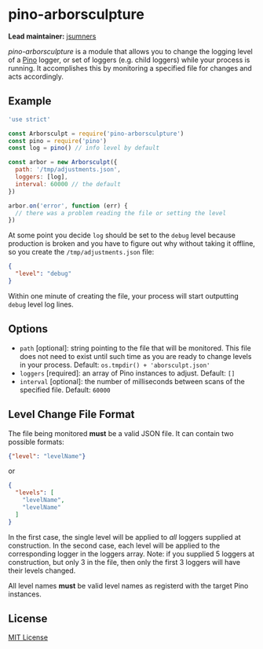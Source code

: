 # pino-arborsculpture

**Lead maintainer:** [jsumners](https://github.com/jsumners)

*pino-arborsculpture* is a module that allows you to change the logging level
of a [Pino][pino] logger, or set of loggers (e.g. child loggers) while your
process is running. It accomplishes this by monitoring a specified file
for changes and acts accordingly.

[pino]: https://github.com/pinojs/pino

## Example

```js
'use strict'

const Arborsculpt = require('pino-arborsculpture')
const pino = require('pino')
const log = pino() // info level by default

const arbor = new Arborsculpt({
  path: '/tmp/adjustments.json',
  loggers: [log],
  interval: 60000 // the default
})

arbor.on('error', function (err) {
  // there was a problem reading the file or setting the level
})
```

At some point you decide `log` should be set to the `debug` level because
production is broken and you have to figure out why without taking it offline,
so you create the `/tmp/adjustments.json` file:

```json
{
  "level": "debug"
}
```

Within one minute of creating the file, your process will start outputting
`debug` level log lines.

## Options

+ `path` [optional]: string pointing to the file that will be monitored. This
  file does not need to exist until such time as you are ready to change
  levels in your process. Default: `os.tmpdir() + 'aborsculpt.json'`
+ `loggers` [required]: an array of Pino instances to adjust. Default: `[]`
+ `interval` [optional]: the number of milliseconds between scans of the
  specified file. Default: `60000`

## Level Change File Format

The file being monitored **must** be a valid JSON file. It can contain two
possible formats:

```json
{"level": "levelName"}
```

or

```json
{
  "levels": [
    "levelName",
    "levelName"
  ]
}
```

In the first case, the single level will be applied to *all* loggers supplied
at construction. In the second case, each level will be applied to the
corresponding logger in the loggers array. Note: if you supplied 5 loggers
at construction, but only 3 in the file, then only the first 3 loggers will
have their levels changed.

All level names **must** be valid level names as registerd with the target Pino
instances.

## License

[MIT License](http://jsumners.mit-license.org/)